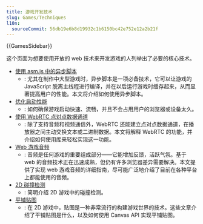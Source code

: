 ```yaml
---
title: 游戏开发技术
slug: Games/Techniques
l10n:
  sourceCommit: 56db19e6b8d19932c1b6150bc42e752e12a2b21f
---
```


{{GamesSidebar}}

这个页面为想要使用开放的 web 技术来开发游戏的人列举出了必要的核心技术。

- [使用 asm.js 中的异步脚本](/zh-CN/docs/Games/Techniques/Async_scripts)
  - : 尤其在制作中大型游戏时，异步脚本是一项必备技术，它可以让游戏的 JavaScript 脱离主线程进行编译，并在以后运行游戏时缓存起来，从而显著提高用户的性能。本文将介绍如何使用异步脚本。
- [优化启动性能](/zh-CN/docs/Web/Performance/Optimizing_startup_performance)
  - : 如何确保游戏启动快速、流畅，并且不会占用用户的浏览器或设备太久。
- [使用 WebRTC 点对点数据通道](/zh-CN/docs/Games/Techniques/WebRTC_data_channels)
  - : 除了支持音频和视频通信外，WebRTC 还能建立点对点数据通道，在播放器之间主动交换文本或二进制数据。本文将解释 WebRTC 的功能，并介绍如何使用库来轻松实现这一功能。
- [Web 游戏音频](/zh-CN/docs/Games/Techniques/Audio_for_Web_Games)
  - : 音频是任何游戏的重要组成部分——它能增加反馈，活跃气氛。基于 web 的音频技术正在迅速成熟，但仍有许多浏览器差异需要解决。本文提供了实现 web 游戏音频的详细指南，尽可能广泛地介绍了目前在各种平台上都能使用的音频。
- [2D 碰撞检测](/zh-CN/docs/Games/Techniques/2D_collision_detection)
  - : 简明介绍 2D 游戏中的碰撞检测。
- [平铺贴图](/zh-CN/docs/Games/Techniques/Tilemaps)
  - : 在 2D 游戏中，贴图是一种非常流行的构建游戏世界的技术。这些文章介绍了平铺贴图是什么，以及如何使用 Canvas API 实现平铺贴图。
